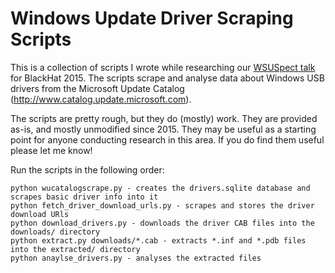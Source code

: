 # Windows Update Driver Scraping Scripts

This is a collection of scripts I wrote while researching our [WSUSpect talk](https://www.contextis.com/documents/161/CTX_WSUSpect_White_Paper.pdf) for BlackHat 2015. The scripts scrape and analyse data about Windows USB drivers from the Microsoft Update Catalog (http://www.catalog.update.microsoft.com).

The scripts are pretty rough, but they do (mostly) work. They are provided as-is, and mostly unmodified since 2015. They may be useful as a starting point for anyone conducting research in this area. If you do find them useful please let me know!

Run the scripts in the following order:

```
python wucatalogscrape.py - creates the drivers.sqlite database and scrapes basic driver info into it
python fetch_driver_download_urls.py - scrapes and stores the driver download URls
python download_drivers.py - downloads the driver CAB files into the downloads/ directory
python extract.py downloads/*.cab - extracts *.inf and *.pdb files into the extracted/ directory
python anaylse_drivers.py - analyses the extracted files
```


